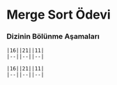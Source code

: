 # Merge Sort Ödevi

### Dizinin Bölünme Aşamaları

```
|16||21||11|
|--||--||--|

|16||21||11|
|--||--||--|

```